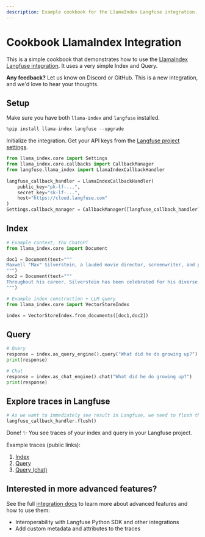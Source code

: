 ```yaml
---
description: Example cookbook for the LlamaIndex Langfuse integration.
---
```


# Cookbook LlamaIndex Integration

This is a simple cookbook that demonstrates how to use the [LlamaIndex Langfuse integration](https://langfuse.com/docs/integrations/llama-index). It uses a very simple Index and Query.

**Any feedback?** Let us know on Discord or GitHub. This is a new integration, and we'd love to hear your thoughts.

## Setup

Make sure you have both `llama-index` and `langfuse` installed.


```python
%pip install llama-index langfuse --upgrade
```

Initialize the integration. Get your API keys from the [Langfuse project settings](https://cloud.langfuse.com).


```python
from llama_index.core import Settings
from llama_index.core.callbacks import CallbackManager
from langfuse.llama_index import LlamaIndexCallbackHandler
 
langfuse_callback_handler = LlamaIndexCallbackHandler(
    public_key="pk-lf-...",
    secret_key="sk-lf-...",
    host="https://cloud.langfuse.com"
)
Settings.callback_manager = CallbackManager([langfuse_callback_handler])
```

## Index


```python
# Example context, thx ChatGPT
from llama_index.core import Document

doc1 = Document(text="""
Maxwell "Max" Silverstein, a lauded movie director, screenwriter, and producer, was born on October 25, 1978, in Boston, Massachusetts. A film enthusiast from a young age, his journey began with home movies shot on a Super 8 camera. His passion led him to the University of Southern California (USC), majoring in Film Production. Eventually, he started his career as an assistant director at Paramount Pictures. Silverstein's directorial debut, “Doors Unseen,” a psychological thriller, earned him recognition at the Sundance Film Festival and marked the beginning of a successful directing career.
""")
doc2 = Document(text="""
Throughout his career, Silverstein has been celebrated for his diverse range of filmography and unique narrative technique. He masterfully blends suspense, human emotion, and subtle humor in his storylines. Among his notable works are "Fleeting Echoes," "Halcyon Dusk," and the Academy Award-winning sci-fi epic, "Event Horizon's Brink." His contribution to cinema revolves around examining human nature, the complexity of relationships, and probing reality and perception. Off-camera, he is a dedicated philanthropist living in Los Angeles with his wife and two children.
""")
```


```python
# Example index construction + LLM query
from llama_index.core import VectorStoreIndex

index = VectorStoreIndex.from_documents([doc1,doc2])
```

## Query


```python
# Query
response = index.as_query_engine().query("What did he do growing up?")
print(response)
```


```python
# Chat
response = index.as_chat_engine().chat("What did he do growing up?")
print(response)
```

## Explore traces in Langfuse


```python
# As we want to immediately see result in Langfuse, we need to flush the callback handler
langfuse_callback_handler.flush()
```

Done! ✨ You see traces of your index and query in your Langfuse project.

Example traces (public links):
1. [Index](https://cloud.langfuse.com/project/clsuh9o2y0000mbztvdptt1mh/traces/5268a183-b47b-4797-8ba7-fcaff0e26438)
2. [Query](https://cloud.langfuse.com/project/clsuh9o2y0000mbztvdptt1mh/traces/d84d38b5-1dbc-47ce-bcad-893e1a39aefa)
3. [Query (chat)](https://cloud.langfuse.com/project/clsuh9o2y0000mbztvdptt1mh/traces/7101af0c-5716-448e-8a80-a02a04f70ccb)


## Interested in more advanced features?

See the full [integration docs](https://langfuse.com/docs/integrations/llama-index/get-started) to learn more about advanced features and how to use them:

- Interoperability with Langfuse Python SDK and other integrations
- Add custom metadata and attributes to the traces

